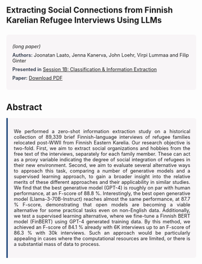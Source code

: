 
<style>    
    h2 {
        margin-top: 0;
        margin-bottom: 1.5rem;
        line-height: 1.3;
    }
    
    h3 {
        margin-top: 2rem;
        margin-bottom: 1rem;
        font-size: 1.4rem;
        font-weight:bold;
    }
    
    .metadata {
        background-color: rgba(96,24,67,0.03);
        padding: 1rem;
        font-size:0.8rem;
        border-radius: 6px;
        margin-bottom: 2rem;
    }
    
    .metadata p {
        margin: 0.5rem 0;
    }
    
    .abstract {
        text-align: justify;
        font-size:0.8rem;
        padding: 1rem;
        background-color: rgba(96,24,67,0.03);
        border-left: 4px solid #2c5282;
        border-radius: 0 6px 6px 0;
    }
    
    strong {
        color: #2d3748;
        font-weight: 600;
    }
</style>
<main role="main">
<h2>Extracting Social Connections from Finnish Karelian Refugee Interviews Using LLMs</h2>

<section class="metadata">
<p style='font-size:0.8rem'><i>(long paper)</i></p>
<p><strong>Authors:</strong> Joonatan Laato, Jenna Kanerva, John Loehr, Virpi Lummaa and Filip Ginter</p>
<p><strong>Presented in</strong> <a href="/programme/#session1B">Session 1B: Classification & Information Extraction</a></p>
<p><strong>Paper:</strong> <a href="https://ceur-ws.org/Vol-3834/paper52.pdf">Download PDF</a></p>
</section>

<section>
<h3>Abstract</h3>
<div class="abstract">
<p>We performed a zero-shot information extraction study on a historical collection of 89,339 brief Finnish-language interviews of refugee families relocated post-WWII from Finnish Eastern Karelia. Our research objective is two-fold. First, we aim to extract social organizations and hobbies from the free text of the interviews, separately for each family member. These can act as a proxy variable indicating the degree of social integration of refugees in their new environment. Second, we aim to evaluate several alternative ways to approach this task, comparing a number of generative models and a supervised learning approach, to gain a broader insight into the relative merits of these different approaches and their applicability in similar studies.  We find that the best generative model (GPT-4) is roughly on par with human performance, at an F-score of 88.8 %. Interestingly, the best open generative model (Llama-3-70B-Instruct) reaches almost the same performance, at 87.7 %  F-score, demonstrating that open models are becoming a viable alternative for some practical tasks even on non-English data. Additionally, we test a supervised learning alternative, where we fine-tune a Finnish BERT model (FinBERT) using GPT-4 generated training data. By this method, we achieved an F-score of 84.1 %  already with 6K interviews up to an F-score of 86.3 %  with 30k interviews. Such an approach would be particularly appealing in cases where the computational resources are limited, or there is a substantial mass of data to process.</p>
</div>
</section>
</main>